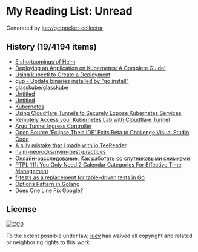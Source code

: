 # My Reading List: Unread

Generated by [juev/getpocket-collector](https://github.com/juev/getpocket-collector)

## History (19/4194 items)

- [5 shortcomings of Helm](https://glasskube.eu/en/r/knowledge/5-helm-shortcomings/)
- [Deploying an Application on Kubernetes: A Complete Guide!](https://dev.to/pavanbelagatti/deploying-an-application-on-kubernetes-a-complete-guide-1cj6)
- [Using kubectl to Create a Deployment](https://kubernetes.io/docs/tutorials/kubernetes-basics/deploy-app/deploy-intro/)
- [gup - Update binaries installed by "go install"](https://github.com/nao1215/gup)
- [glasskube/glasskube](https://github.com/glasskube/glasskube)
- [Untitled](https://developers.cloudflare.com/cloudflare-one/tutorials/many-cfd-one-tunnel)
- [Untitled](https://developers.cloudflare.com/cloudflare-one/tutorials/kubectl)
- [Kubernetes](https://developers.cloudflare.com/cloudflare-one/connections/connect-networks/deploy-tunnels/deployment-guides/kubernetes/)
- [Using Cloudflare Tunnels to Securely Expose Kubernetes Services](https://itnext.io/using-cloudflare-tunnels-to-securely-expose-kubernetes-services-26713fb5da0a)
- [Remotely Access your Kubernetes Lab with Cloudflare Tunnel](https://blog.marcolancini.it/2021/blog-kubernetes-lab-cloudflare-tunnel/)
- [Argo Tunnel Ingress Controller](https://github.com/cloudflare/cloudflare-ingress-controller)
- [Open Source 'Eclipse Theia IDE' Exits Beta to Challenge Visual Studio Code](https://visualstudiomagazine.com/Articles/2024/06/27/eclipse-theia-ide.aspx)
- [A silly mistake that I made with io.TeeReader](https://vishnubharathi.codes/blog/a-silly-mistake-that-i-made-with-io.teereader/?utm_source=christophberger&utm_medium=email&utm_campaign=2024-06-30-supply-chain-attack-anyone)
- [nvim-neorocks/nvim-best-practices](https://github.com/nvim-neorocks/nvim-best-practices)
- [Онлайн-расследование. Как работать со спутниковыми снимками](https://afbpsykzexjcdync.1tw.live/onlayn-rassledovanie-kak-rabotat-so-sputnikovymi-snimkami)
- [PTPL 111: You Only Need 2 Calendar Categories For Effective Time Management](https://www.blog.plaintextpaperless.com/p/ptpl-111-only-2-calendars-for-time-blocking)
- [f-tests as a replacement for table-driven tests in Go](https://valyala.medium.com/f-tests-as-a-replacement-for-table-driven-tests-in-go-8814a8b19e9e)
- [Options Pattern in Golang](https://sumit.samapradnya.com/blogs/options-pattern-golang)
- [Does One Line Fix Google?](https://tedium.co/2024/05/17/google-web-search-make-default/)

## License

[![CC0](https://mirrors.creativecommons.org/presskit/buttons/88x31/svg/cc-zero.svg)](https://creativecommons.org/publicdomain/zero/1.0/)

To the extent possible under law, [juev](https://github.com/juev) has waived all copyright and related or neighboring rights to this work.
